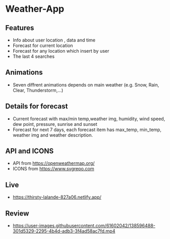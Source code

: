 # Weather-App

## **Features**

- Info about user location , data and time
- Forecast for current location
- Forecast for any location which insert by user
- The last 4 searches

## **Animations**

- Seven diffrent animations depends on main weather (e.g. Snow, Rain, Clear, Thunderstorm,...)

## **Details for forecast**

- Current forecast with max/min temp,weather img, humidity, wind speed, dew point, pressure, sunrise and sunset
- Forecast for next 7 days, each forecast item has max_temp, min_temp, weather img and weather description.


## **API and ICONS**

- API from https://openweathermap.org/
- ICONS from https://www.svgrepo.com

## **Live**

- https://thirsty-lalande-827a06.netlify.app/

## **Review**

- https://user-images.githubusercontent.com/61602042/138596488-301d5329-2295-4b4d-adb3-3f4ad58ac7fd.mp4

